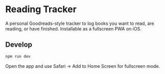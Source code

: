 # Reading Tracker

A personal Goodreads-style tracker to log books you want to read, are reading, or have finished. Installable as a fullscreen PWA on iOS.

## Develop

```bash
npm run dev
```

Open the app and use Safari → Add to Home Screen for fullscreen mode.


